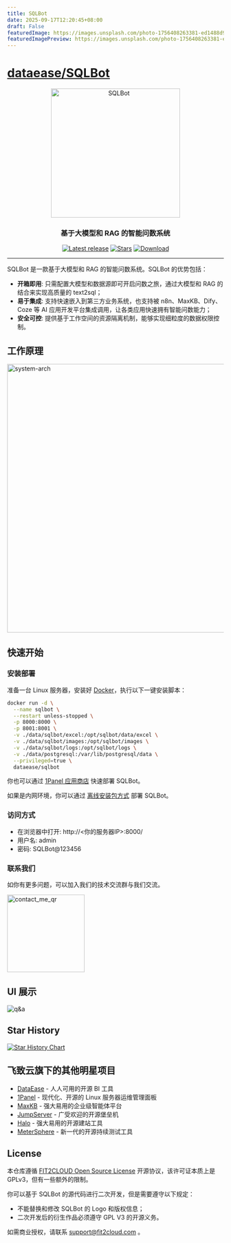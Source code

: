 ```yaml
---
title: SQLBot
date: 2025-09-17T12:20:45+08:00
draft: False
featuredImage: https://images.unsplash.com/photo-1756408263381-ed1488d9b1ea?ixid=M3w0NjAwMjJ8MHwxfHJhbmRvbXx8fHx8fHx8fDE3NTgwODI4MjN8&ixlib=rb-4.1.0
featuredImagePreview: https://images.unsplash.com/photo-1756408263381-ed1488d9b1ea?ixid=M3w0NjAwMjJ8MHwxfHJhbmRvbXx8fHx8fHx8fDE3NTgwODI4MjN8&ixlib=rb-4.1.0
---
```


# [dataease/SQLBot](https://github.com/dataease/SQLBot)

<p align="center"><img src="https://resource-fit2cloud-com.oss-cn-hangzhou.aliyuncs.com/sqlbot/sqlbot.png" alt="SQLBot" width="300" /></p>
<h3 align="center">基于大模型和 RAG 的智能问数系统</h3>
<p align="center">
  <a href="https://github.com/dataease/SQLBot/releases/latest"><img src="https://img.shields.io/github/v/release/dataease/SQLBot" alt="Latest release"></a>
  <a href="https://github.com/dataease/SQLBot"><img src="https://img.shields.io/github/stars/dataease/SQLBot?color=%231890FF&style=flat-square" alt="Stars"></a>    
  <a href="https://hub.docker.com/r/dataease/SQLbot"><img src="https://img.shields.io/docker/pulls/dataease/sqlbot?label=downloads" alt="Download"></a><br/>

</p>
<hr/>

SQLBot 是一款基于大模型和 RAG 的智能问数系统。SQLBot 的优势包括：

- **开箱即用**: 只需配置大模型和数据源即可开启问数之旅，通过大模型和 RAG 的结合来实现高质量的 text2sql；
- **易于集成**: 支持快速嵌入到第三方业务系统，也支持被 n8n、MaxKB、Dify、Coze 等 AI 应用开发平台集成调用，让各类应用快速拥有智能问数能力；
- **安全可控**: 提供基于工作空间的资源隔离机制，能够实现细粒度的数据权限控制。

## 工作原理

<img width="1189" height="624" alt="system-arch" src="https://github.com/user-attachments/assets/cde40783-369e-493e-bb59-44ce43c2e7c5" />

## 快速开始

### 安装部署

准备一台 Linux 服务器，安装好 [Docker](https://docs.docker.com/get-docker/)，执行以下一键安装脚本：

```bash
docker run -d \
  --name sqlbot \
  --restart unless-stopped \
  -p 8000:8000 \
  -p 8001:8001 \
  -v ./data/sqlbot/excel:/opt/sqlbot/data/excel \
  -v ./data/sqlbot/images:/opt/sqlbot/images \
  -v ./data/sqlbot/logs:/opt/sqlbot/logs \
  -v ./data/postgresql:/var/lib/postgresql/data \
  --privileged=true \
  dataease/sqlbot
```

你也可以通过 [1Panel 应用商店](https://apps.fit2cloud.com/1panel) 快速部署 SQLBot。

如果是内网环境，你可以通过 [离线安装包方式](https://community.fit2cloud.com/#/products/sqlbot/downloads) 部署 SQLBot。

### 访问方式

- 在浏览器中打开: http://<你的服务器IP>:8000/
- 用户名: admin
- 密码: SQLBot@123456

### 联系我们

如你有更多问题，可以加入我们的技术交流群与我们交流。

<img width="180" height="180" alt="contact_me_qr" src="https://github.com/user-attachments/assets/2594ff29-5426-4457-b051-279855610030" />

## UI 展示

  <tr>
    <img alt="q&a" src="https://github.com/user-attachments/assets/55526514-52f3-4cfe-98ec-08a986259280"   />
  </tr>

## Star History

[![Star History Chart](https://api.star-history.com/svg?repos=dataease/sqlbot&type=Date)](https://www.star-history.com/#dataease/sqlbot&Date)

## 飞致云旗下的其他明星项目

- [DataEase](https://github.com/dataease/dataease/) - 人人可用的开源 BI 工具
- [1Panel](https://github.com/1panel-dev/1panel/) - 现代化、开源的 Linux 服务器运维管理面板
- [MaxKB](https://github.com/1panel-dev/MaxKB/) - 强大易用的企业级智能体平台
- [JumpServer](https://github.com/jumpserver/jumpserver/) - 广受欢迎的开源堡垒机
- [Halo](https://github.com/halo-dev/halo/) - 强大易用的开源建站工具
- [MeterSphere](https://github.com/metersphere/metersphere/) - 新一代的开源持续测试工具

## License

本仓库遵循 [FIT2CLOUD Open Source License](LICENSE) 开源协议，该许可证本质上是 GPLv3，但有一些额外的限制。

你可以基于 SQLBot 的源代码进行二次开发，但是需要遵守以下规定：

- 不能替换和修改 SQLBot 的 Logo 和版权信息；
- 二次开发后的衍生作品必须遵守 GPL V3 的开源义务。

如需商业授权，请联系 support@fit2cloud.com 。
